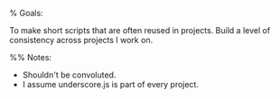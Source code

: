 % Goals:

To make short scripts that are often reused in projects. Build a level of consistency across projects I work on.

%% Notes:

- Shouldn't be convoluted.
- I assume underscore.js is part of every project.
